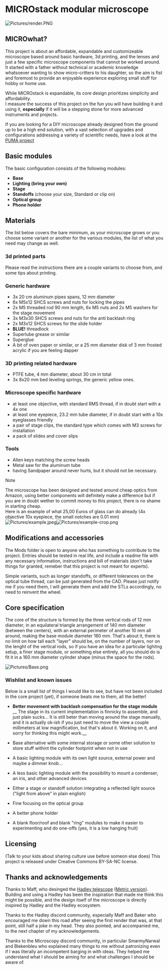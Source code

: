 # MICROstack modular microscope

![Pictures/render.PNG](/Pictures/render.PNG)

## MICROwhat?

This project is about an affordable, expandable and customizeable microscope based around basic hardware, 3d printing, and the lenses and just a few specific microscope components that cannot be worked around.
It started with a father without technical or academic knowledge whatsoever wanting to show micro-critters to his daughter, so the aim is fist and foremost to provide an enjoyable experience exploring small stuff for hobby or home use.

While MICROstack is expandable, its core design prioritizes simplicity and affordability.  
I measure the success of this project on the fun you will have building it and using it, **especially** if it will be a stepping stone for more advanced instruments and projects.

If you are looking for a DIY microscope already designed from the ground up to be a high end solution, with a vast selection of upgrades and configurations addressing a variety of scientific needs, have a look at the [PUMA project](https://github.com/TadPath/PUMA)

## Basic modules

The basic configuration consists of the following modules:

- **Base** 
- **Lighting (bring your own)** 
- **Stage** 
- **Standoffs** (choose your size, Standard or clip on)
- **Optical group** 
- **Phone holder** 

## Materials

The list below covers the bare minimum, as your microscope grows or you choose some variant or another for the various modules, the list of what you need may change as well.

### 3d printed parts
Please read the instructions there are a couple variants to choose from, and some tips about printing.

### Generic hardware
- 3x 20 cm aluminum pipes spans, 12 mm diameter 
- 6x M5x12 SHCS screws and nuts for locking the pipes
- 2x M5 threaded rod 90 mm length, 6x M5 nuts and 2x M5 washers for the stage movement
- 3x M3x30 SHCS screws and nuts for the anti backlash ring
- 2x M3x12 SHCS screws for the slide holder
- **BLUE!** threadlock 
- Superlube grease or similar
- Superglue
- A bit of oven paper or similar, or a 25 mm diameter disk of 3 mm frosted acrylic if you are feeling dapper

### 3D printing related hardware
- PTFE tube, 4 mm diameter, about 30 cm in total
- 3x 8x20 mm bed leveling springs, the generic yellow ones. 

### Microscope specific hardware
- at least one objective, with standard RMS thread, if in doubt start with a 4x one 
- at least one eyepiece, 23.2 mm tube diameter, if in doubt start with a 10x eyeglasses friendly
- a pair of stage clips, the standard type which comes with M3 screws for installation
- a pack of slides and cover slips

### Tools
- Allen keys matching the screw heads
- Metal saw for the aluminum tube
- having Sandpaper around never hurts, but it should not be necessary. 

>[!NOTE]
>The microscope has been designed and tested around cheap optics from Amazon, using better components will definitely make a difference but if you are in doubt wether to commit money to this project, there is no shame in starting cheap.  
>Here is an example of what 25,00 Euros of glass can do already (4x objective 10x eyepiece, the small notches are 0.01 mm)
>![Pictures/example.jpeg](/Pictures/example.jpeg)![Pictures/example-crop.png](/Pictures/example-crop.png)

## Modifications and accessories

The Mods folder is open to anyone who has something to contribute to the project.
Entries should be tested in real life, and include a readme file with any necessary information, instructions and bill of materials (don't take things for granted, remeber that this project is not meant for experts).

Simple variants, such as longer standoffs, or different tolerances on the optical tube thread, can be just generated from the CAD.
Please just notify me if you need them, I will generate them and add the STLs accordingly, no need to reinvent the wheel.

## Core specification
The core of the structure is formed by the three vertical rods of 12 mm diameter, in an equilateral triangle arrangement of 140 mm diameter (between the centers), with an external perimeter of another 10 mm all around, making the base module diameter 160 mm.
That's about it, there is no limit on how tall each "layer" should be, on the number of layers, nor on the lenght of the vertical rods, so if you have an idea for a particular lighitng setup, a finer stage module, or something else entirely, all you should do is fit it in a 160 mm diameter cylinder shape (minus the space for the rods).

![Pictures/Base.png](/Pictures/Base.png)

### Wishlist and known issues

Below is a small list of things I would like to see, but have not been included in the core project (yet), if someone beats me to them, all the better!

- **Better movement with backlash compensation for the stage module**  
 __ The stage in its current implementation is finnicky to assemble, and just plain sucks... It is still beter than moving around the stage manually, and it is actually ok-ish if you just need to move the view a couple millimeters at low magnification, but that's about it. Working on it, and sorry for thinking this might work.__

- Base alternative with some internal storage or some other solution to store stuff withint the cylinder footprint when not in use
- A basic lighting module with its own light source, external power and maybe a dimmer knob... 
- A less basic lighting module with the possibility to mount a condenser, an iris, and other advanced devices 
- Either a stage or standoff solution integrating a reflected light source ("light from above" in plain english)
- Fine focusing on the optical group
- A better phone holder  
- A blank floor/roof and blank "ring" modules to make it easier to experimenting and do one-offs (yes, it is a low hanging fruit)

## Licensing
(Talk to your kids about sharing culture use before someon else does)
This project is released under Creative Commons BY-SA-NC license.

## Thanks and acknowledgements

Thanks to Maff, who desinged the [Hadley telescope](https://www.printables.com/it/model/224383-astronomical-telescope-hadley-an-easy-assembly-hig) ([Metric version](https://www.printables.com/it/model/268580-hadley-telescope-official-metric-remix)).
Building and using a Hadley has been the inspiration that made me think this might be possible, and the design itself of the microscope is directly inspired by Hadley and the Hadley ecosystem.

Thanks to the Hadley discord community, especially Maff and Baker who encouraged me down this road after seeing the first render that was, at that point, still half a joke in my head.
They also pointed, and accompanied me, to the next chapter of my acknowledgements.

Thanks to the Microscopy discord community, in particular SmarmyNarwal and Blekenbleu who explained many things to me without patronizing even if I was literally an incompetent barging in with ideas.
They helped me understand what I should be aiming for and what challenges I should be aware of.
